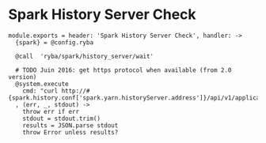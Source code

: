 
# Spark History Server Check

    module.exports = header: 'Spark History Server Check', handler: ->
      {spark} = @config.ryba

      @call  'ryba/spark/history_server/wait'

      # TODO Juin 2016: get https protocol when available (from 2.0 version)
      @system.execute
        cmd: "curl http://#{spark.history.conf['spark.yarn.historyServer.address']}/api/v1/applications"
      , (err, _, stdout) ->
        throw err if err
        stdout = stdout.trim()
        results = JSON.parse stdout
        throw Error unless results?
